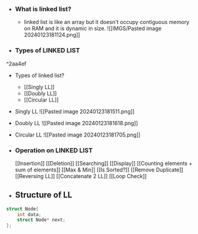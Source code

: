 

- ### What is linked list?
	- linked list is like an array but it doesn't occupy contiguous memory on RAM and it is dynamic in size.
	![[IMGS/Pasted image 20240123181124.png]]

- ### Types of LINKED LIST

^2aa4ef

- Types of linked list?
	- [[Singly LL]]
	- [[Doubly LL]]
	- [[Circular LL]]
- Singly LL
	![[Pasted image 20240123181511.png]]
- Doubly LL
	![[Pasted image 20240123181618.png]]
- Circular LL
	 ![[Pasted image 20240123181705.png]]



- ### Operation on LINKED LIST
	[[Insertion]]
	[[Deletion]]
	[[Searching]] 
	[[Display]]
	[[Counting elements + sum of elements]]
	[[Max & Min]]
	[[Is Sorted?]]
	[[Remove Duplicate]]
	[[Reversing LL]]
	[[Concatenate 2 LL]]
	[[Loop Check]]
	
	


- ## Structure of LL
```c++
struct Node{
	int data;
	struct Node* next;
};
```

